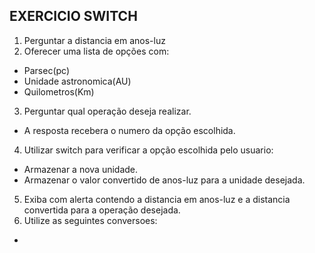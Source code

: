 ## EXERCICIO SWITCH

1. Perguntar a distancia em anos-luz
2. Oferecer uma lista de opções com:
- Parsec(pc)
- Unidade astronomica(AU)
- Quilometros(Km)
3. Perguntar qual operação deseja realizar.
- A resposta recebera o numero da opção escolhida. 

4. Utilizar switch para verificar a opção escolhida pelo usuario:
- Armazenar a nova unidade.
- Armazenar o valor convertido de anos-luz para a unidade desejada.
5. Exiba com alerta contendo a distancia em anos-luz e a distancia convertida para a operação desejada.
6. Utilize as seguintes conversoes:
-